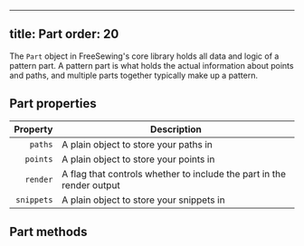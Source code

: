***

title: Part
order: 20
---------

The `Part` object in FreeSewing's core library holds all data and logic of a pattern part.
A pattern part is what holds the actual information about points and paths,
and multiple parts together typically make up a pattern.

## Part properties

| Property | Description |
| --------:| ----------- |
| `paths` | A plain object to store your paths in |
| `points` |  A plain object to store your points in |
| `render` |  A flag that controls whether to include the part in the render output |
| `snippets` | A plain object to store your snippets in |

## Part methods

<ReadMore list />
